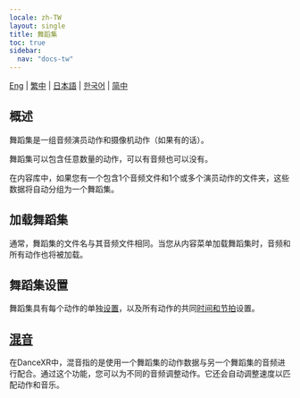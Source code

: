 ```yaml
---
locale: zh-TW
layout: single
title: 舞蹈集
toc: true
sidebar:
  nav: "docs-tw"
---
```

[Eng](/dancexr/features/dance_set) | [繁中](/tw/dancexr/features/dance_set) | [日本語](/jp/dancexr/features/dance_set) | [한국어](/kr/dancexr/features/dance_set) | [简中](/zh/dancexr/features/dance_set)


## 概述
舞蹈集是一组音频演员动作和摄像机动作（如果有的话）。

舞蹈集可以包含任意数量的动作，可以有音频也可以没有。

在内容库中，如果您有一个包含1个音频文件和1个或多个演员动作的文件夹，这些数据将自动分组为一个舞蹈集。

## 加载舞蹈集
通常，舞蹈集的文件名与其音频文件相同。当您从内容菜单加载舞蹈集时，音频和所有动作也将被加载。

## 舞蹈集设置
舞蹈集具有每个动作的单独[设置](/dancexr/features/motion_settings)，以及所有动作的共同[时间和节拍](/dancexr/music_timing)设置。

## [混音](/dancexr/features/remix)
在DanceXR中，混音指的是使用一个舞蹈集的动作数据与另一个舞蹈集的音频进行配合。通过这个功能，您可以为不同的音频调整动作。它还会自动调整速度以匹配动作和音乐。
